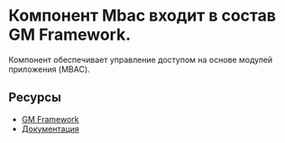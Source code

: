 # Компонент Mbac входит в состав GM Framework.

Компонент обеспечивает управление доступом на основе модулей приложения (MBAC).

## Ресурсы
- [GM Framework](https://apps.gearmagic.ru/framework)
- [Документация](https://apps.gearmagic.ru/component/framework-mbac)

